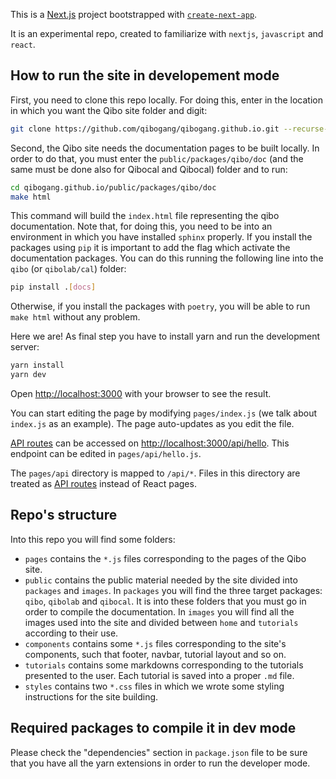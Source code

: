This is a [Next.js](https://nextjs.org/) project bootstrapped with [`create-next-app`](https://github.com/vercel/next.js/tree/canary/packages/create-next-app).

It is an experimental repo, created to familiarize with `nextjs`, `javascript` and `react`.

## How to run the site in developement mode

First, you need to clone this repo locally. For doing this, enter in the location in which you want the Qibo site folder and digit: 

```bash
git clone https://github.com/qibogang/qibogang.github.io.git --recurse-submodules
```

Second, the Qibo site needs the documentation pages to be built locally. 
In order to do that, you must enter the `public/packages/qibo/doc` (and the same must be done also for Qibocal and Qibocal) folder and to run:

```bash
cd qibogang.github.io/public/packages/qibo/doc
make html
```

This command will build the `index.html` file representing the qibo documentation.
Note that, for doing this, you need to be into an environment in which you have installed `sphinx` properly.
If you install the packages using `pip` it is important to add the flag which activate the documentation packages.
You can do this running the following line into the `qibo` (or `qibolab/cal`) folder:

```bash
pip install .[docs]
```

Otherwise, if you install the packages with `poetry`, you will be able to run `make html` without any problem.

Here we are!
As final step you have to install yarn and run the development server:

```bash
yarn install
yarn dev
```

Open [http://localhost:3000](http://localhost:3000) with your browser to see the result.

You can start editing the page by modifying `pages/index.js` (we talk about `index.js` as an example). The page auto-updates as you edit the file.

[API routes](https://nextjs.org/docs/api-routes/introduction) can be accessed on [http://localhost:3000/api/hello](http://localhost:3000/api/hello). This endpoint can be edited in `pages/api/hello.js`.

The `pages/api` directory is mapped to `/api/*`. Files in this directory are treated as [API routes](https://nextjs.org/docs/api-routes/introduction) instead of React pages.


## Repo's structure

Into this repo you will find some folders:

- `pages` contains the `*.js` files corresponding to the pages of the Qibo site.
- `public` contains the public material needed by the site divided into `packages` and `images`. In `packages` you will find the three target packages: `qibo`, `qibolab` and `qibocal`. It is into these folders that you must go in order to compile the documentation. In `images` you will find all the images used into the site and divided between `home` and `tutorials` according to their use.
- `components` contains some `*.js` files corresponding to the site's components, such that footer, navbar, tutorial layout and so on.
- `tutorials` contains some markdowns corresponding to the tutorials presented to the user. Each tutorial is saved into a proper `.md` file.
- `styles` contains two `*.css` files in which we wrote some styling instructions for the site building.

## Required packages to compile it in dev mode

Please check the "dependencies" section in `package.json` file to be sure that you
have all the yarn extensions in order to run the developer mode.
